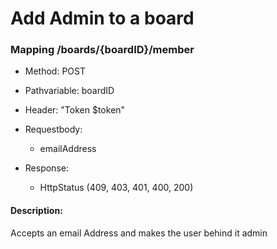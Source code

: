 # Add Admin to a board

### Mapping /boards/{boardID}/member

* Method: POST

* Pathvariable: boardID

* Header: "Token $token"

* Requestbody:
    * emailAddress

* Response:
    * HttpStatus (409, 403, 401, 400, 200)

#### Description:

Accepts an email Address and makes the user behind it admin

